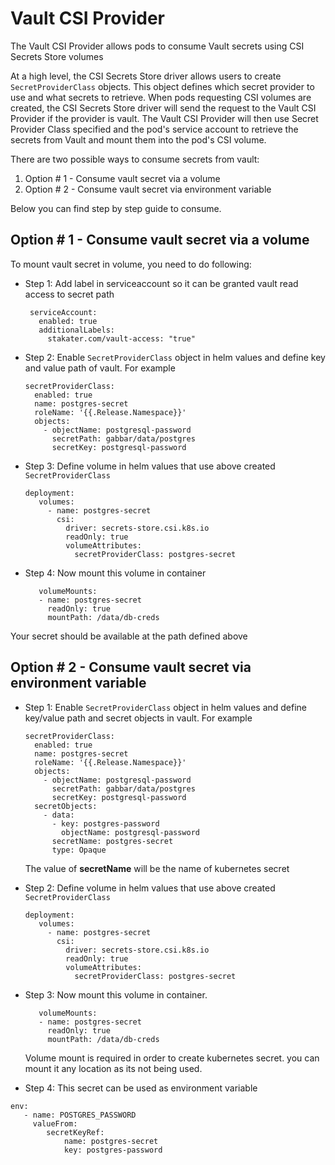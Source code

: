 # Vault CSI Provider

The Vault CSI Provider allows pods to consume Vault secrets using CSI Secrets Store volumes

At a high level, the CSI Secrets Store driver allows users to create ```SecretProviderClass``` objects. This object defines which secret provider to use and what secrets to retrieve. When pods requesting CSI volumes are created, the CSI Secrets Store driver will send the request to the Vault CSI Provider if the provider is vault. The Vault CSI Provider will then use Secret Provider Class specified and the pod's service account to retrieve the secrets from Vault and mount them into the pod's CSI volume.

There are two possible ways to consume secrets from vault:

1. Option # 1 - Consume vault secret via a volume
2. Option # 2 - Consume vault secret via environment variable

Below you can find step by step guide to consume.

## Option # 1 - Consume vault secret via a volume

To mount vault secret in volume, you need to do following:

- Step 1: Add label in serviceaccount so it can be granted vault read access to secret path
     ```
      serviceAccount:
        enabled: true
        additionalLabels: 
          stakater.com/vault-access: "true"
     ```

- Step 2: Enable ```SecretProviderClass``` object in helm values and define key and value path of vault. For example

    ```
    secretProviderClass:
      enabled: true
      name: postgres-secret
      roleName: '{{.Release.Namespace}}'
      objects: 
        - objectName: postgresql-password
          secretPath: gabbar/data/postgres
          secretKey: postgresql-password
    ``` 

- Step 3: Define volume in helm values that use above created ```SecretProviderClass```
  
    ```
    deployment:
       volumes: 
         - name: postgres-secret
           csi:
             driver: secrets-store.csi.k8s.io
             readOnly: true
             volumeAttributes:
               secretProviderClass: postgres-secret
    ```
    
- Step 4: Now mount this volume in container
  
  ```
     volumeMounts:
     - name: postgres-secret
       readOnly: true
       mountPath: /data/db-creds
  ```

Your secret should be available at the path defined above

## Option # 2 - Consume vault secret via environment variable

- Step 1: Enable ```SecretProviderClass``` object in helm values and define key/value path and secret objects in vault. For example

    ```
    secretProviderClass:
      enabled: true
      name: postgres-secret
      roleName: '{{.Release.Namespace}}'
      objects: 
        - objectName: postgresql-password
          secretPath: gabbar/data/postgres
          secretKey: postgresql-password
      secretObjects:
        - data:
          - key: postgres-password
            objectName: postgresql-password
          secretName: postgres-secret
          type: Opaque 
    ``` 
   
   The value of **secretName** will be the name of kubernetes secret

- Step 2: Define volume in helm values that use above created ```SecretProviderClass```
  
    ```
    deployment:
       volumes: 
         - name: postgres-secret
           csi:
             driver: secrets-store.csi.k8s.io
             readOnly: true
             volumeAttributes:
               secretProviderClass: postgres-secret
    ```

- Step 3: Now mount this volume in container. 
  
  ```
     volumeMounts:
     - name: postgres-secret
       readOnly: true
       mountPath: /data/db-creds
  ```
  
  Volume mount is required in order to create kubernetes secret. you can mount it any location as its not being used.

- Step 4: This secret can be used as environment variable 

```
env:
   - name: POSTGRES_PASSWORD
     valueFrom:
        secretKeyRef:
            name: postgres-secret
            key: postgres-password
```
